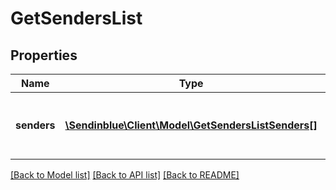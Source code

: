 # GetSendersList

## Properties
Name | Type | Description | Notes
------------ | ------------- | ------------- | -------------
**senders** | [**\Sendinblue\Client\Model\GetSendersListSenders[]**](GetSendersListSenders.md) | List of the senders available in your account | [optional] 

[[Back to Model list]](../README.md#documentation-for-models) [[Back to API list]](../README.md#documentation-for-api-endpoints) [[Back to README]](../README.md)


